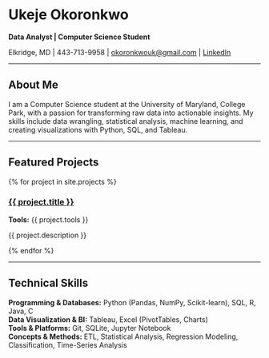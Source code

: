 # Ukeje Okoronkwo
**Data Analyst | Computer Science Student**

Elkridge, MD | 443-713-9958 | okoronkwouk@gmail.com | [LinkedIn](https://www.linkedin.com/in/ukeje-okoronkwo-2b37a3326/)

---

## About Me

I am a Computer Science student at the University of Maryland, College Park, with a passion for transforming raw data into actionable insights. My skills include data wrangling, statistical analysis, machine learning, and creating visualizations with Python, SQL, and Tableau.

---

## Featured Projects

{% for project in site.projects %}
<div class="project-preview">
    <h3><a href="{{ project.url }}">{{ project.title }}</a></h3>
    <p><strong>Tools:</strong> {{ project.tools }}</p>
    <p>{{ project.description }}</p>
</div>
{% endfor %}

---

## Technical Skills

**Programming & Databases:** Python (Pandas, NumPy, Scikit-learn), SQL, R, Java, C  
**Data Visualization & BI:** Tableau, Excel (PivotTables, Charts)  
**Tools & Platforms:** Git, SQLite, Jupyter Notebook  
**Concepts & Methods:** ETL, Statistical Analysis, Regression Modeling, Classification, Time-Series Analysis
